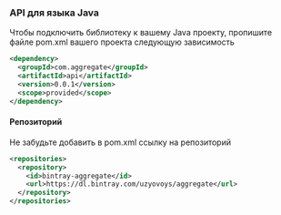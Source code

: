 ### API для языка Java
Чтобы подключить библиотеку к вашему Java проекту, пропишите файле pom.xml вашего проекта следующую зависимость

```xml
<dependency>
  <groupId>com.aggregate</groupId>
  <artifactId>api</artifactId>
  <version>0.0.1</version>
  <scope>provided</scope>
</dependency>
```

#### Репозиторий
Не забудьте добавить в pom.xml ссылку на репозиторий

```xml
<repositories>
  <repository>
    <id>bintray-aggregate</id>
    <url>https://dl.bintray.com/uzyovoys/aggregate</url>
  </repository>
</repositories>
```
